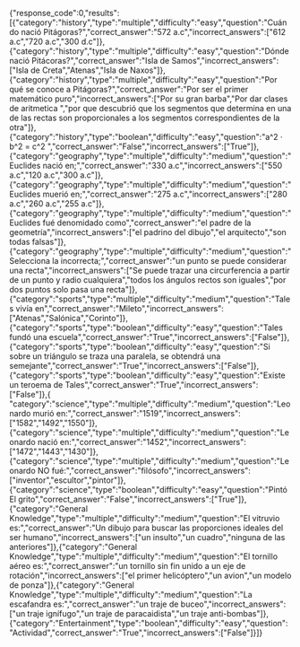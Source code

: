 {"response_code":0,"results":[{"category":"history","type":"multiple","difficulty":"easy","question":"Cuándo nació Pitágoras?","correct_answer":"572 a.c","incorrect_answers":["612 a.c","720 a.c","300 d.c"]},{"category":"history","type":"multiple","difficulty":"easy","question":"Dónde nació Pitácoras?","correct_answer":"Isla de Samos","incorrect_answers":["Isla de Creta","Atenas","Isla de Naxos"]},{"category":"history","type":"multiple","difficulty":"easy","question":"Por qué se conoce a Pitágoras?","correct_answer":"Por ser el primer matemático puro","incorrect_answers":["Por su gran barba","Por dar clases de aritmetica ","por que descubrió que los segmentos que determina en una de las rectas son proporcionales a los segmentos correspondientes de la otra"]},{"category":"history","type":"boolean","difficulty":"easy","question":"a^2 · b^2 = c^2 ","correct_answer":"False","incorrect_answers":["True"]},{"category":"geography","type":"multiple","difficulty":"medium","question":"Euclides nació en;","correct_answer":"330 a.c","incorrect_answers":["550 a.c","120 a.c","300 a.c"]},{"category":"geography","type":"multiple","difficulty":"medium","question":"Euclides muerió en;","correct_answer":"275 a.c","incorrect_answers":["280 a.c","260 a.c","255 a.c"]},{"category":"geography","type":"multiple","difficulty":"medium","question":"Euclides fué denomidado como","correct_answer":"el padre de la geometría","incorrect_answers":["el padrino del dibujo","el arquitecto","son todas falsas"]},{"category":"geography","type":"multiple","difficulty":"medium","question":"Selecciona la incorrecta;","correct_answer":"un punto se puede considerar una recta","incorrect_answers":["Se puede trazar una circurferencia a partir de un punto y radio cualquiera","todos los ángulos rectos son iguales","por dos puntos solo pasa una recta"]},{"category":"sports","type":"multiple","difficulty":"medium","question":"Tales vivía en","correct_answer":"Mileto","incorrect_answers":["Atenas","Salónica","Corinto"]},{"category":"sports","type":"boolean","difficulty":"easy","question":"Tales fundó una escuela","correct_answer":"True","incorrect_answers":["False"]},{"category":"sports","type":"boolean","difficulty":"easy","question":"Si sobre un triángulo se traza una paralela, se obtendrá una semejante","correct_answer":"True","incorrect_answers":["False"]},{"category":"sports","type":"boolean","difficulty":"easy","question":"Existe un teroema de Tales","correct_answer":"True","incorrect_answers":["False"]},{
"category":"science","type":"multiple","difficulty":"medium","question":"Leonardo murió en:","correct_answer":"1519","incorrect_answers":["1582","1492","1550"]},{"category":"science","type":"multiple","difficulty":"medium","question":"Leonardo nació en:","correct_answer":"1452","incorrect_answers":["1472","1443","1430"]},{"category":"science","type":"multiple","difficulty":"medium","question":"Leonardo NO fué:","correct_answer":"filósofo","incorrect_answers":["inventor","escultor","pintor"]},{"category":"science","type":"boolean","difficulty":"easy","question":"Pintó El grito","correct_answer":"False","incorrect_answers":["True"]},{"category":"General Knowledge","type":"multiple","difficulty":"medium","question":"El vitruvio es:","correct_answer":"Un dibujo para buscar las proporciones ideales del ser humano","incorrect_answers":["un insulto","un cuadro","ninguna de las anteriores"]},{"category":"General Knowledge","type":"multiple","difficulty":"medium","question":"El tornillo aéreo es:","correct_answer":"un tornillo sin fin unido a un eje de rotación","incorrect_answers":["el primer helicóptero","un avion","un modelo de ponza"]},{"category":"General Knowledge","type":"multiple","difficulty":"medium","question":"La escafandra es:","correct_answer":"un traje de buceo","incorrect_answers":["un traje ignífugo","un traje de paracaidista","un traje anti-bombas"]},{"category":"Entertainment","type":"boolean","difficulty":"easy","question":"Actividad","correct_answer":"True","incorrect_answers":["False"]}]}
